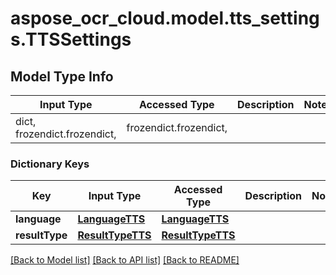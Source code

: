 # aspose_ocr_cloud.model.tts_settings.TTSSettings

## Model Type Info
Input Type | Accessed Type | Description | Notes
------------ | ------------- | ------------- | -------------
dict, frozendict.frozendict,  | frozendict.frozendict,  |  | 

### Dictionary Keys
Key | Input Type | Accessed Type | Description | Notes
------------ | ------------- | ------------- | ------------- | -------------
**language** | [**LanguageTTS**](LanguageTTS.md) | [**LanguageTTS**](LanguageTTS.md) |  | 
**resultType** | [**ResultTypeTTS**](ResultTypeTTS.md) | [**ResultTypeTTS**](ResultTypeTTS.md) |  | 

[[Back to Model list]](../../README.md#documentation-for-models) [[Back to API list]](../../README.md#documentation-for-api-endpoints) [[Back to README]](../../README.md)

